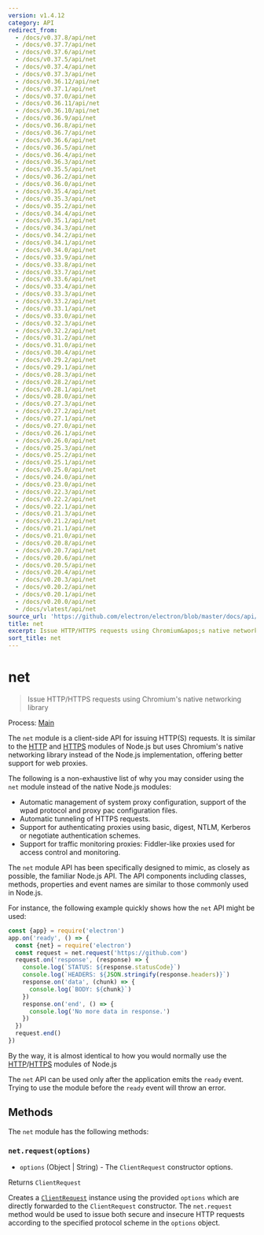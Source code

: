 ```yaml
---
version: v1.4.12
category: API
redirect_from:
  - /docs/v0.37.8/api/net
  - /docs/v0.37.7/api/net
  - /docs/v0.37.6/api/net
  - /docs/v0.37.5/api/net
  - /docs/v0.37.4/api/net
  - /docs/v0.37.3/api/net
  - /docs/v0.36.12/api/net
  - /docs/v0.37.1/api/net
  - /docs/v0.37.0/api/net
  - /docs/v0.36.11/api/net
  - /docs/v0.36.10/api/net
  - /docs/v0.36.9/api/net
  - /docs/v0.36.8/api/net
  - /docs/v0.36.7/api/net
  - /docs/v0.36.6/api/net
  - /docs/v0.36.5/api/net
  - /docs/v0.36.4/api/net
  - /docs/v0.36.3/api/net
  - /docs/v0.35.5/api/net
  - /docs/v0.36.2/api/net
  - /docs/v0.36.0/api/net
  - /docs/v0.35.4/api/net
  - /docs/v0.35.3/api/net
  - /docs/v0.35.2/api/net
  - /docs/v0.34.4/api/net
  - /docs/v0.35.1/api/net
  - /docs/v0.34.3/api/net
  - /docs/v0.34.2/api/net
  - /docs/v0.34.1/api/net
  - /docs/v0.34.0/api/net
  - /docs/v0.33.9/api/net
  - /docs/v0.33.8/api/net
  - /docs/v0.33.7/api/net
  - /docs/v0.33.6/api/net
  - /docs/v0.33.4/api/net
  - /docs/v0.33.3/api/net
  - /docs/v0.33.2/api/net
  - /docs/v0.33.1/api/net
  - /docs/v0.33.0/api/net
  - /docs/v0.32.3/api/net
  - /docs/v0.32.2/api/net
  - /docs/v0.31.2/api/net
  - /docs/v0.31.0/api/net
  - /docs/v0.30.4/api/net
  - /docs/v0.29.2/api/net
  - /docs/v0.29.1/api/net
  - /docs/v0.28.3/api/net
  - /docs/v0.28.2/api/net
  - /docs/v0.28.1/api/net
  - /docs/v0.28.0/api/net
  - /docs/v0.27.3/api/net
  - /docs/v0.27.2/api/net
  - /docs/v0.27.1/api/net
  - /docs/v0.27.0/api/net
  - /docs/v0.26.1/api/net
  - /docs/v0.26.0/api/net
  - /docs/v0.25.3/api/net
  - /docs/v0.25.2/api/net
  - /docs/v0.25.1/api/net
  - /docs/v0.25.0/api/net
  - /docs/v0.24.0/api/net
  - /docs/v0.23.0/api/net
  - /docs/v0.22.3/api/net
  - /docs/v0.22.2/api/net
  - /docs/v0.22.1/api/net
  - /docs/v0.21.3/api/net
  - /docs/v0.21.2/api/net
  - /docs/v0.21.1/api/net
  - /docs/v0.21.0/api/net
  - /docs/v0.20.8/api/net
  - /docs/v0.20.7/api/net
  - /docs/v0.20.6/api/net
  - /docs/v0.20.5/api/net
  - /docs/v0.20.4/api/net
  - /docs/v0.20.3/api/net
  - /docs/v0.20.2/api/net
  - /docs/v0.20.1/api/net
  - /docs/v0.20.0/api/net
  - /docs/vlatest/api/net
source_url: 'https://github.com/electron/electron/blob/master/docs/api/net.md'
title: net
excerpt: Issue HTTP/HTTPS requests using Chromium&apos;s native networking library
sort_title: net
---
```

# net

> Issue HTTP/HTTPS requests using Chromium's native networking library

Process: [Main]({{site.baseurl}}/docs/tutorial/quick-start#main-process)

The `net` module is a client-side API for issuing HTTP(S) requests. It is similar to the [HTTP](https://nodejs.org/api/http.html) and [HTTPS](https://nodejs.org/api/https.html) modules of Node.js but uses Chromium's native networking library instead of the Node.js implementation, offering better support for web proxies.

The following is a non-exhaustive list of why you may consider using the `net` module instead of the native Node.js modules:

*   Automatic management of system proxy configuration, support of the wpad protocol and proxy pac configuration files.
*   Automatic tunneling of HTTPS requests.
*   Support for authenticating proxies using basic, digest, NTLM, Kerberos or negotiate authentication schemes.
*   Support for traffic monitoring proxies: Fiddler-like proxies used for access control and monitoring.

The `net` module API has been specifically designed to mimic, as closely as possible, the familiar Node.js API. The API components including classes, methods, properties and event names are similar to those commonly used in Node.js.

For instance, the following example quickly shows how the `net` API might be used:

```javascript
const {app} = require('electron')
app.on('ready', () => {
  const {net} = require('electron')
  const request = net.request('https://github.com')
  request.on('response', (response) => {
    console.log(`STATUS: ${response.statusCode}`)
    console.log(`HEADERS: ${JSON.stringify(response.headers)}`)
    response.on('data', (chunk) => {
      console.log(`BODY: ${chunk}`)
    })
    response.on('end', () => {
      console.log('No more data in response.')
    })
  })
  request.end()
})
```

By the way, it is almost identical to how you would normally use the [HTTP](https://nodejs.org/api/http.html)/[HTTPS](https://nodejs.org/api/https.html) modules of Node.js

The `net` API can be used only after the application emits the `ready` event. Trying to use the module before the `ready` event will throw an error.

## Methods

The `net` module has the following methods:

### `net.request(options)`

*   `options` (Object | String) - The `ClientRequest` constructor options.

Returns `ClientRequest`

Creates a [`ClientRequest`]({{site.baseurl}}/docs/api/client-request) instance using the provided `options` which are directly forwarded to the `ClientRequest` constructor. The `net.request` method would be used to issue both secure and insecure HTTP requests according to the specified protocol scheme in the `options` object.
